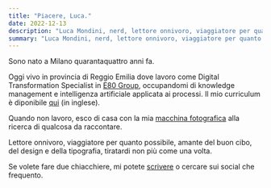 ```yaml
---
title: "Piacere, Luca."
date: 2022-12-13
description: "Luca Mondini, nerd, lettore onnivoro, viaggiatore per quanto possibile, amante del buon cibo, del design e della tipografia, tiratardi non più come una volta."
summary: "Luca Mondini, nerd, lettore onnivoro, viaggiatore per quanto possibile, amante del buon cibo, del design e della tipografia, tiratardi non più come una volta."
---
```

Sono nato a Milano quarantaquattro anni fa.

Oggi vivo in provincia di Reggio Emilia dove lavoro come Digital Transformation Specialist in [E80 Group](https://www.elettric80.com/it/), occupandomi di knowledge management e intelligenza artificiale applicata ai processi. Il mio curriculum è diponibile [qui](../cv/) (in inglese).

Quando non lavoro, esco di casa con la mia [macchina fotografica](../camera/) alla ricerca di qualcosa da raccontare.

Lettore onnivoro, viaggiatore per quanto possibile, amante del buon cibo, del design e della tipografia, tiratardi non più come una volta.

Se volete fare due chiacchiere, mi potete [scrivere](mailto:info@lucamondini.it) o cercare sui social che frequento.